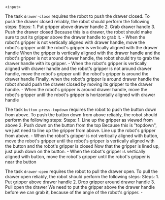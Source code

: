 
    <input>

The task `drawer-close` requires the robot to push the drawer closed.
To push the drawer closed reliably, the robot should perform the following steps:
    Steps:  1. Put gripper above drawer handle  2. Grab drawer handle  3. Push the drawer closed
    Because this is a drawer, the robot should make sure to put its gripper above the drawer handle to grab it.
    - When the robot's gripper is not vertically aligned with drawer handle, move the robot's gripper until the robot's gripper is vertically aligned with the drawer handle
    When the gripper is vertically aligned with the drawer handle and the robot's gripper is not around drawer handle, the robot should try to grab the drawer handle with its gripper.
    - When the robot's gripper is vertically aligned with drawer handle and the robot's gripper is not around drawer handle, move the robot's gripper until the robot's gripper is around the drawer handle
    Finally, when the robot's gripper is around drawer handle the robot should push the drawer closed by moving its gripper to the drawer handle.
    - When the robot's gripper is around drawer handle, move the robot's gripper until the robot's gripper is horizontally aligned with drawer handle

The task `button-press-topdown` requires the robot to push the button down from above.
To push the button down from above reliably, the robot should perform the following steps:
    Steps:  1. Line up the gripper as viewed from above  2. Push down on the button from the top
    Because this is "topdown", we just need to line up the gripper from above. Line up the robot's gripper from above.
    - When the robot's gripper is not vertically aligned with button, move the robot's gripper until the robot's gripper is vertically aligned with the button and the robot's gripper is closed
    Now that the gripper is lined up, just push down on the button.
    - When the robot's gripper is vertically aligned with button, move the robot's gripper until the robot's gripper is near the button

The task `drawer-open` requires the robot to pull the drawer open.
To pull the drawer open reliably, the robot should perform the following steps:
    Steps:  1. Put gripper above drawer handle  2. Drop gripper around drawer handle  3. Pull open the drawer
    We need to put the gripper above the drawer handle before we can grab it, because of the angle of the robot's gripper.
    -